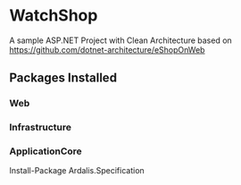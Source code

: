 # WatchShop
A sample ASP.NET Project with Clean Architecture based on
https://github.com/dotnet-architecture/eShopOnWeb

## Packages Installed
### Web

### Infrastructure

### ApplicationCore
Install-Package Ardalis.Specification